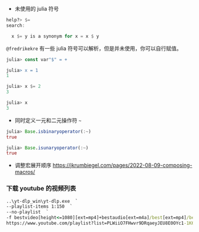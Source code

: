 

- 未使用的 julia 符号
```jl
help?> $=
search:

  x $= y is a synonym for x = x $ y
```

`@fredrikekre` 有一些 julia 符号可以解析，但是并未使用，你可以自行赋值。
```jl
julia> const var"$" = +

julia> x = 1
1

julia> x $= 2
3

julia> x
3
```


- 同时定义一元和二元操作符 `~`
```jl
julia> Base.isbinaryoperator(:~)
true

julia> Base.isunaryoperator(:~)
true
```

- 调整宏展开顺序
https://jkrumbiegel.com/pages/2022-08-09-composing-macros/


### 下载 youtube 的视频列表

```cmd
..\yt-dlp_win\yt-dlp.exe  `
--playlist-items 1:150  `
--no-playlist  `
-f bestvideo[height<=1080][ext=mp4]+bestaudio[ext=m4a]/best[ext=mp4]/best `
https://www.youtube.com/playlist?list=PLWiiO7FHwvr9DRqaeyJEU8E0OYc1-1K6n
```
